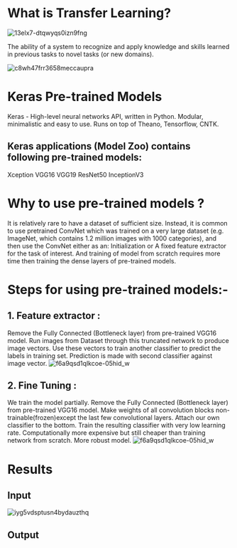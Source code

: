 # What is Transfer Learning?

![13elx7-dtqwyqs0izn9fng](https://user-images.githubusercontent.com/23000971/33496406-1a3c819a-d6f0-11e7-85be-8b029d9644ae.png)

The ability of a system to recognize and apply knowledge and skills learned in previous tasks to novel tasks (or new domains).

![c8wh47frr3658meccaupra](https://user-images.githubusercontent.com/23000971/33496483-6839f864-d6f0-11e7-8b61-7f5091228bed.png)

# Keras Pre-trained Models

Keras - High-level neural networks API, written in Python.
Modular, minimalistic and easy to use.
Runs on top of Theano, Tensorflow, CNTK.

## Keras applications (Model Zoo) contains following pre-trained models:
Xception
VGG16
VGG19
ResNet50
InceptionV3

# Why to use pre-trained models ?
It is relatively rare to have a dataset of sufficient size. 
Instead, it is common to use pretrained ConvNet which was trained on a very large dataset (e.g. ImageNet, which contains 1.2 million images with 1000 categories), and then use the ConvNet either as an:
Initialization or 
A fixed feature extractor for the task of interest.
And training of model from scratch requires more time then training the dense layers of pre-trained models.

# Steps for using pre-trained models:-

## 1. Feature extractor :
Remove the Fully Connected (Bottleneck layer) from pre-trained VGG16 model.
Run images from Dataset through this truncated network to produce  image vectors.
Use these vectors to train another classifier to predict the labels in training set.
Prediction is made with second classifier against image vector.
![f6a9qsd1qlkcoe-05hid_w](https://user-images.githubusercontent.com/23000971/33496717-517177e6-d6f1-11e7-8b4d-3a67255426ff.png)

## 2. Fine Tuning :
We train the model partially.
Remove the Fully Connected (Bottleneck layer) from pre-trained VGG16 model.
Make weights of all convolution blocks non-trainable(frozen)except the last few convolutional layers.
Attach our own classifier to the bottom.
Train the resulting classifier with very low learning rate.
Computationally more expensive but still cheaper than training network from scratch.
More robust model.
![f6a9qsd1qlkcoe-05hid_w](https://user-images.githubusercontent.com/23000971/33496759-7fe0bdee-d6f1-11e7-9f8b-057bfdb2f3a3.png)

# Results

## Input
![iyg5vdsptusn4bydauzthq](https://user-images.githubusercontent.com/23000971/33496861-cfc5e38e-d6f1-11e7-9bb4-305d2832e7ee.png)

## Output
